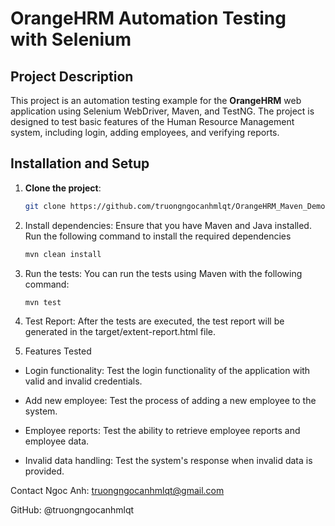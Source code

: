 # OrangeHRM Automation Testing with Selenium

## Project Description

This project is an automation testing example for the **OrangeHRM** web application using Selenium WebDriver, Maven, and TestNG. The project is designed to test basic features of the Human Resource Management system, including login, adding employees, and verifying reports.

## Installation and Setup

1. **Clone the project**:
   ```bash
   git clone https://github.com/truongngocanhmlqt/OrangeHRM_Maven_Demo.git
2. Install dependencies:
Ensure that you have Maven and Java installed. Run the following command to install the required dependencies
    ```bash
    mvn clean install

3. Run the tests:
You can run the tests using Maven with the following command:

    ```bash
    mvn test

4. Test Report:
After the tests are executed, the test report will be generated in the target/extent-report.html file.

5. Features Tested
- Login functionality:
Test the login functionality of the application with valid and invalid credentials.

- Add new employee:
Test the process of adding a new employee to the system.

- Employee reports:
Test the ability to retrieve employee reports and employee data.

- Invalid data handling:
Test the system's response when invalid data is provided.


Contact
Ngoc Anh: truongngocanhmlqt@gmail.com

GitHub: @truongngocanhmlqt
